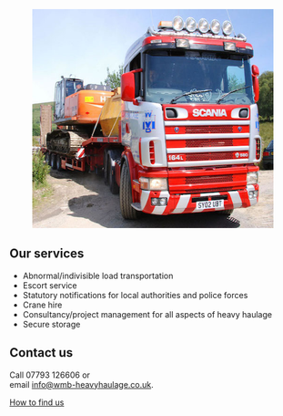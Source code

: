 ---
---

<figure>
  <img
    alt="A lorry pulls a digger along a road."
    src="/assets/images/index.jpeg"
    srcset="/assets/images/index@2x.jpeg w1024"
    width="512"
    height="384">
</figure>


Our services
------------

* Abnormal/indivisible load transportation
* Escort service
* Statutory notifications for local authorities and police forces 
* Crane hire
* Consultancy/project management for all aspects of heavy haulage
* Secure storage

Contact us
----------

Call 07793 126606 or  
email [info@wmb-heavyhaulage.co.uk](mailto:info@wmb-heavyhaulage.co.uk).

[How to find us](/contact-us.html)
